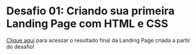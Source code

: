 # Desafio 01: Criando sua primeira Landing Page com HTML e CSS


[Clique aqui](https://jessica-f-salazar.github.io/trilha-css-desafio-01/) para acessar o resultado final da Landing Page criada a partir do desafio!



